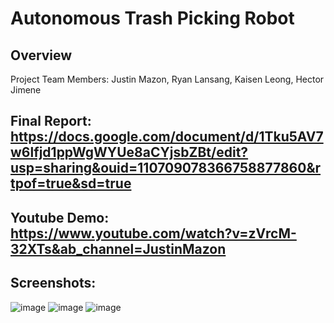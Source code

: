 # Autonomous Trash Picking Robot

## Overview

Project Team Members: Justin Mazon, Ryan Lansang, Kaisen Leong, Hector Jimene

## Final Report: https://docs.google.com/document/d/1Tku5AV7w6lfjd1ppWgWYUe8aCYjsbZBt/edit?usp=sharing&ouid=110709078366758877860&rtpof=true&sd=true
## Youtube Demo: https://www.youtube.com/watch?v=zVrcM-32XTs&ab_channel=JustinMazon


## Screenshots:
![image](https://github.com/user-attachments/assets/3fc5ac8a-5174-4686-8486-f526ec7fddad)
![image](https://github.com/user-attachments/assets/92bcce7e-3b5d-4123-8f85-05cf035ac601)
![image](https://github.com/user-attachments/assets/8c136224-058c-4404-ba40-484631943814)


